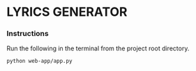 # LYRICS GENERATOR

### Instructions
Run the following in the terminal from the project root directory.
```
python web-app/app.py
```